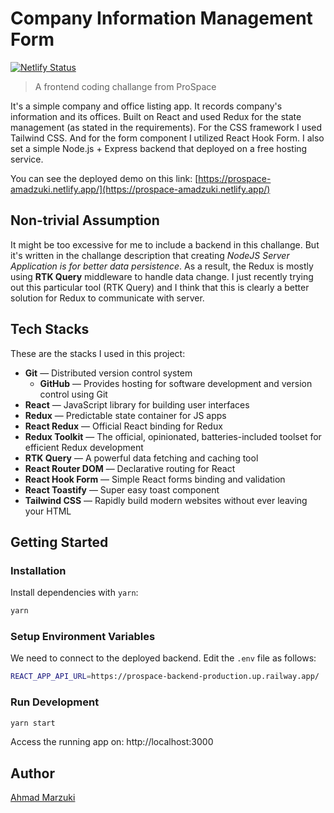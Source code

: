 # Company Information Management Form

[![Netlify Status](https://api.netlify.com/api/v1/badges/1eb458a1-0f56-4d2a-807d-44172760f1fe/deploy-status)](https://app.netlify.com/sites/prospace-amadzuki/deploys)

> A frontend coding challange from ProSpace

It's a simple company and office listing app. It records company's information and its offices. Built on React and used Redux for the state management (as stated in the requirements). For the CSS framework I used Tailwind CSS. And for the form component I utilized React Hook Form. I also set a simple Node.js + Express backend that deployed on a free hosting service.

You can see the deployed demo on this link: [https://prospace-amadzuki.netlify.app/](https://prospace-amadzuki.netlify.app/)

## Non-trivial Assumption

It might be too excessive for me to include a backend in this challange. But it's written in the challange description that creating _NodeJS Server Application is for better data persistence_. As a result, the Redux is mostly using **RTK Query** middleware to handle data change. I just recently trying out this particular tool (RTK Query) and I think that this is clearly a better solution for Redux to communicate with server.

## Tech Stacks

These are the stacks I used in this project:

- **Git** — Distributed version control system
  - **GitHub** — Provides hosting for software development and version control using Git
- **React** — JavaScript library for building user interfaces
- **Redux** — Predictable state container for JS apps
- **React Redux** — Official React binding for Redux
- **Redux Toolkit** — The official, opinionated, batteries-included toolset for efficient Redux development
- **RTK Query** — A powerful data fetching and caching tool
- **React Router DOM** — Declarative routing for React
- **React Hook Form** — Simple React forms binding and validation
- **React Toastify** — Super easy toast component
- **Tailwind CSS** — Rapidly build modern websites without ever leaving your HTML

## Getting Started

### Installation

Install dependencies with `yarn`:

```sh
yarn
```

### Setup Environment Variables

We need to connect to the deployed backend. Edit the `.env` file as follows:

```sh
REACT_APP_API_URL=https://prospace-backend-production.up.railway.app/
```

### Run Development

```sh
yarn start
```

Access the running app on: http://localhost:3000

## Author

[Ahmad Marzuki](https://github.com/amadzuki)
